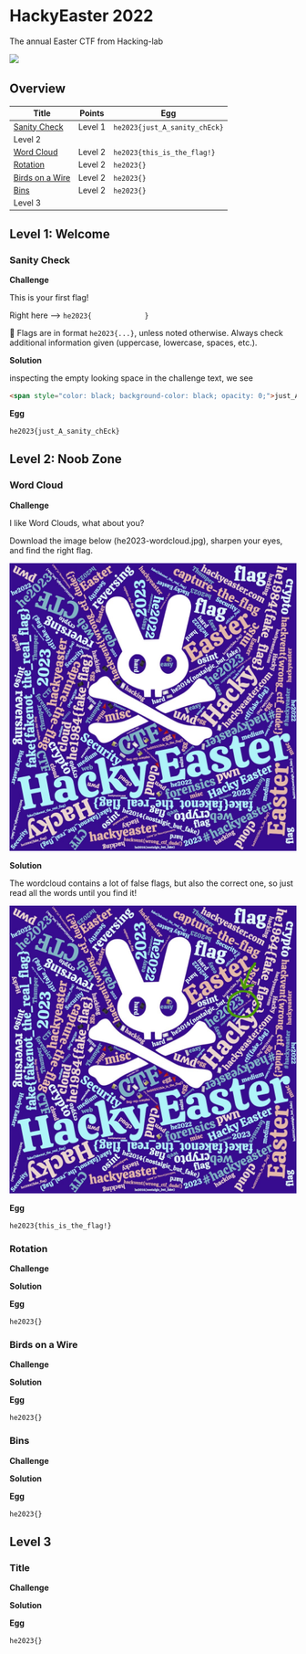 # HackyEaster 2022

The annual Easter CTF from Hacking-lab

![](writeupfiles/teaser_banner.jpg)


## Overview

Title                                            | Points     | Egg
-------------------------------------------------| ---------- | ------------------------------
[Sanity Check](#sanity-check)                    | Level 1    | `he2023{just_A_sanity_chEck}`
Level 2                                          |            |
[Word Cloud](#word-cloud)                        | Level 2    | `he2023{this_is_the_flag!}`
[Rotation](#roation)                             | Level 2    | `he2023{}`
[Birds on a Wire](#birds-on-a-wire)              | Level 2    | `he2023{}`
[Bins](#bins)                                    | Level 2    | `he2023{}`
Level 3                                          |            |


## Level 1: Welcome

### Sanity Check

**Challenge**

This is your first flag!

Right here --> `he2023{             }`

🚩 Flags are in format `he2023{...}`, unless noted otherwise. Always check additional information given (uppercase, lowercase, spaces, etc.).

**Solution**

inspecting the empty looking space in the challenge text, we see

```html
<span style="color: black; background-color: black; opacity: 0;">just_A_sanity_chEck</span>
```

**Egg**

```
he2023{just_A_sanity_chEck}
```

## Level 2: Noob Zone


### Word Cloud

**Challenge**

I like Word Clouds, what about you?

Download the image below (he2023-wordcloud.jpg), sharpen your eyes, and find the right flag.


![](writeupfiles/he2023-wordcloud.jpg)

**Solution**

The wordcloud contains a lot of false flags, but also the correct one, so just read all the words until you find it!

![](writeupfiles/he2023-wordcloud-solution.jpg)

**Egg**

```
he2023{this_is_the_flag!}
```

### Rotation

**Challenge**

**Solution**

**Egg**

```
he2023{}
```

### Birds on a Wire

**Challenge**

**Solution**

**Egg**

```
he2023{}
```

### Bins

**Challenge**

**Solution**

**Egg**

```
he2023{}
```


## Level 3

### Title

**Challenge**

**Solution**

**Egg**

```
he2023{}
```
